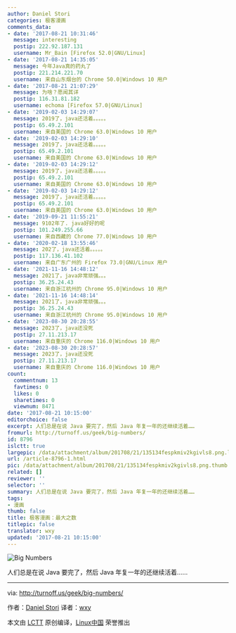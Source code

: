 ```yaml
---
author: Daniel Stori
categories: 极客漫画
comments_data:
- date: '2017-08-21 10:31:46'
  message: interesting
  postip: 222.92.187.131
  username: Mr_Bain [Firefox 52.0|GNU/Linux]
- date: '2017-08-21 14:35:05'
  message: 今年Java真的药丸了
  postip: 221.214.221.70
  username: 来自山东烟台的 Chrome 50.0|Windows 10 用户
- date: '2017-08-21 21:07:29'
  message: 为啥？愿闻其详
  postip: 116.31.81.182
  username: echoma [Firefox 57.0|GNU/Linux]
- date: '2019-02-03 14:29:07'
  message: 2019了，java还活着。。。。。
  postip: 65.49.2.101
  username: 来自美国的 Chrome 63.0|Windows 10 用户
- date: '2019-02-03 14:29:10'
  message: 2019了，java还活着。。。。。
  postip: 65.49.2.101
  username: 来自美国的 Chrome 63.0|Windows 10 用户
- date: '2019-02-03 14:29:12'
  message: 2019了，java还活着。。。。。
  postip: 65.49.2.101
  username: 来自美国的 Chrome 63.0|Windows 10 用户
- date: '2019-02-03 14:29:12'
  message: 2019了，java还活着。。。。。
  postip: 65.49.2.101
  username: 来自美国的 Chrome 63.0|Windows 10 用户
- date: '2019-09-21 11:55:21'
  message: 9102年了. java好好的呢
  postip: 101.249.255.66
  username: 来自西藏的 Chrome 77.0|Windows 10 用户
- date: '2020-02-18 13:55:46'
  message: 202了，java还活着。。。。。
  postip: 117.136.41.102
  username: 来自广东广州的 Firefox 73.0|GNU/Linux 用户
- date: '2021-11-16 14:48:12'
  message: 2021了，java非常顽强。。。
  postip: 36.25.24.43
  username: 来自浙江杭州的 Chrome 95.0|Windows 10 用户
- date: '2021-11-16 14:48:14'
  message: 2021了，java非常顽强。。。
  postip: 36.25.24.43
  username: 来自浙江杭州的 Chrome 95.0|Windows 10 用户
- date: '2023-08-30 20:28:55'
  message: 2023了，java还没死
  postip: 27.11.213.17
  username: 来自重庆的 Chrome 116.0|Windows 10 用户
- date: '2023-08-30 20:28:57'
  message: 2023了，java还没死
  postip: 27.11.213.17
  username: 来自重庆的 Chrome 116.0|Windows 10 用户
count:
  commentnum: 13
  favtimes: 0
  likes: 0
  sharetimes: 0
  viewnum: 8471
date: '2017-08-21 10:15:00'
editorchoice: false
excerpt: 人们总是在说 Java 要完了，然后 Java 年复一年的还继续活着……
fromurl: http://turnoff.us/geek/big-numbers/
id: 8796
islctt: true
largepic: /data/attachment/album/201708/21/135134fespkmiv2kgivls8.png.large.jpg
url: /article-8796-1.html
pic: /data/attachment/album/201708/21/135134fespkmiv2kgivls8.png.thumb.jpg
related: []
reviewer: ''
selector: ''
summary: 人们总是在说 Java 要完了，然后 Java 年复一年的还继续活着……
tags:
- 漫画
thumb: false
title: 极客漫画：最大之数
titlepic: false
translator: wxy
updated: '2017-08-21 10:15:00'
---
```


![Big Numbers](/data/attachment/album/201708/21/135134fespkmiv2kgivls8.png)


人们总是在说 Java 要完了，然后 Java 年复一年的还继续活着……




---


via: <http://turnoff.us/geek/big-numbers/>


作者：[Daniel Stori](http://turnoff.us/about/) 译者：[wxy](https://github.com/wxy)


本文由 [LCTT](https://github.com/LCTT/TranslateProject) 原创编译，[Linux中国](https://linux.cn/) 荣誉推出